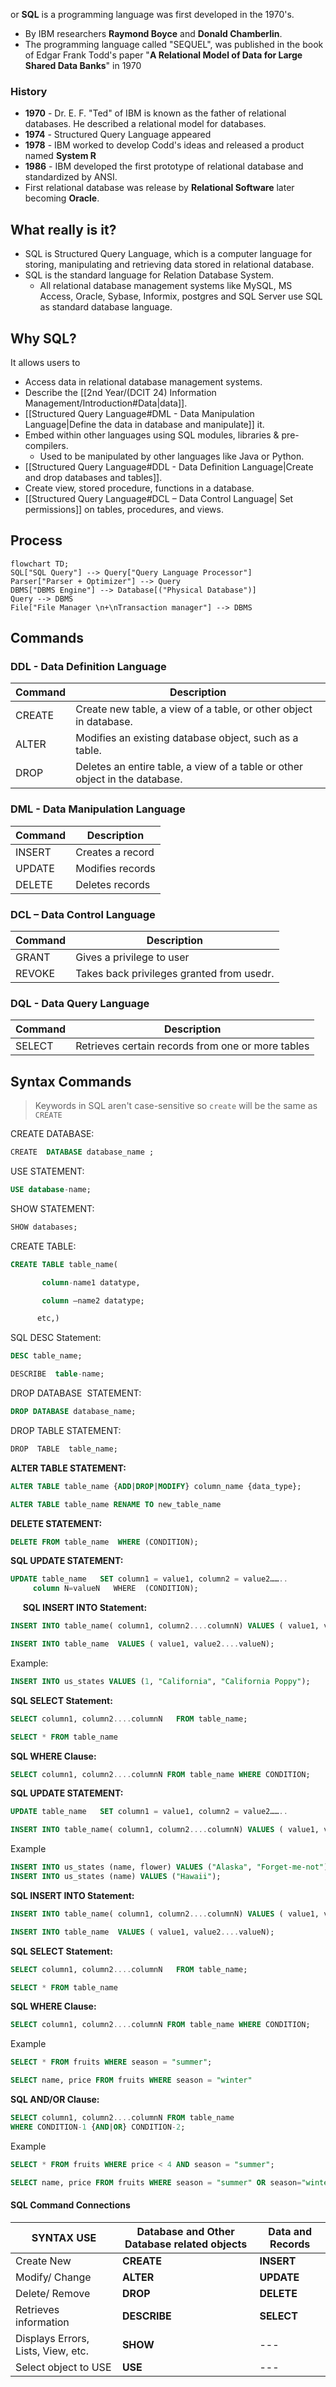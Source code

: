 or **SQL** is a programming language was first developed in the 1970's.
- By IBM researchers **Raymond Boyce** and **Donald Chamberlin**.
- The programming language called "SEQUEL", was published in the book of Edgar Frank Todd's paper "**A Relational Model of Data for Large Shared Data Banks**" in 1970
### History
- **1970** - Dr. E. F. "Ted" of IBM is known as the father of relational databases. He described a relational model for databases.
- **1974** - Structured Query Language appeared
- **1978** - IBM worked to develop Codd's ideas and released a product named **System R**
- **1986** - IBM developed the first prototype of relational database and standardized by ANSI.
- First relational database was release by **Relational Software** later becoming **Oracle**.

## What really is it?
- SQL is Structured Query Language, which is a computer language for storing, manipulating and retrieving data stored in relational database.
- SQL is the standard language for Relation Database System.
	- All relational database management systems like MySQL, MS Access, Oracle, Sybase, Informix, postgres and SQL Server use SQL as standard database language.

## Why SQL?
It allows users to
- Access data in relational database management systems.
- Describe the [[2nd Year/(DCIT 24) Information Management/Introduction#Data|data]].
- [[Structured Query Language#DML - Data Manipulation Language|Define the data in database and manipulate]] it.
- Embed within other languages using SQL modules, libraries & pre-compilers.
	- Used to be manipulated by other languages like Java or Python.
- [[Structured Query Language#DDL - Data Definition Language|Create and drop databases and tables]].
- Create view, stored procedure, functions in a database.
- [[Structured Query Language#DCL – Data Control Language| Set permissions]] on tables, procedures, and views.

## Process

```mermaid
flowchart TD;
SQL["SQL Query"] --> Query["Query Language Processor"]
Parser["Parser + Optimizer"] --> Query
DBMS["DBMS Engine"] --> Database[("Physical Database")]
Query --> DBMS
File["File Manager \n+\nTransaction manager"] --> DBMS
```




## Commands
### DDL - Data Definition Language
|Command| Description|
|---|---|
|CREATE | Create new table, a view of a table, or other object in database.|
|ALTER | Modifies an existing database object, such as a table.|
|DROP| Deletes an entire table, a view of a table or other object in the database.|

### DML - Data Manipulation Language
|Command | Description|
|---|---|
|INSERT| Creates a record|
|UPDATE| Modifies records|
|DELETE | Deletes records|

### DCL – Data Control Language
|Command | Description|
|---|---|
| GRANT | Gives a privilege to user|
| REVOKE | Takes back privileges granted from usedr.|

### DQL - Data Query Language
|Command | Description|
|---| ---|
|SELECT | Retrieves certain records from one or more tables|


## Syntax Commands
> Keywords in SQL aren't case-sensitive so `create` will be the same as `CREATE`

CREATE DATABASE:
```SQL
CREATE  DATABASE database_name ;
```

USE STATEMENT:
```SQL
USE database-name;
```


SHOW STATEMENT:
```SQL
SHOW databases;
```


CREATE TABLE:
```SQL
CREATE TABLE table_name(

       column-name1 datatype, 

       column –name2 datatype;

      etc,)
```

SQL DESC Statement:
```SQL
DESC table_name;
```
```SQL
DESCRIBE  table-name;
```


DROP DATABASE  STATEMENT:
```SQL
DROP DATABASE database_name;
```

DROP TABLE STATEMENT:
```SQL
DROP  TABLE  table_name;
```

**ALTER TABLE STATEMENT:**
```SQL
ALTER TABLE table_name {ADD|DROP|MODIFY} column_name {data_type};
```
```SQL
ALTER TABLE table_name RENAME TO new_table_name
```

**DELETE STATEMENT:**
```SQL
DELETE FROM table_name  WHERE (CONDITION);
```

**SQL UPDATE STATEMENT:**
```SQL
UPDATE table_name   SET column1 = value1, column2 = value2……..
     column N=valueN   WHERE  (CONDITION);
```

    
**SQL INSERT INTO Statement:**
```SQL
INSERT INTO table_name( column1, column2....columnN) VALUES ( value1, value2....valueN);
```
```SQL
INSERT INTO table_name  VALUES ( value1, value2....valueN);
```

Example:
```SQL
INSERT INTO us_states VALUES (1, "California", "California Poppy");
```

**SQL SELECT Statement:**
```SQL
SELECT column1, column2....columnN   FROM table_name;
```
```SQL
SELECT * FROM table_name
```

**SQL WHERE Clause:**
```SQL
SELECT column1, column2....columnN FROM table_name WHERE CONDITION;
```

**SQL UPDATE STATEMENT:**
```SQL
UPDATE table_name   SET column1 = value1, column2 = value2……..

INSERT INTO table_name( column1, column2....columnN) VALUES ( value1, value2....valueN);column N=valueN   WHERE  (CONDITION) ;
```
Example
```SQL
INSERT INTO us_states (name, flower) VALUES ("Alaska", "Forget-me-not");
INSERT INTO us_states (name) VALUES ("Hawaii");
```

**SQL INSERT INTO Statement:**
```SQL
INSERT INTO table_name( column1, column2....columnN) VALUES ( value1, value2....valueN);
```
```SQL
INSERT INTO table_name  VALUES ( value1, value2....valueN);
```



**SQL SELECT Statement:**
```SQL
SELECT column1, column2....columnN   FROM table_name;
```
```SQL
SELECT * FROM table_name
```

**SQL WHERE Clause:**
```SQL
SELECT column1, column2....columnN FROM table_name WHERE CONDITION;
```
Example
```SQL
SELECT * FROM fruits WHERE season = "summer";

SELECT name, price FROM fruits WHERE season = "winter" 
```


**SQL AND/OR Clause:**
```SQL
SELECT column1, column2....columnN FROM table_name
WHERE CONDITION-1 {AND|OR} CONDITION-2;
```
Example
```SQL
SELECT * FROM fruits WHERE price < 4 AND season = "summer";

SELECT name, price FROM fruits WHERE season = "summer" OR season="winter";
```

#### SQL Command Connections
|**SYNTAX USE**| **Database and Other Database related objects**| **Data and Records**|
|---|---|---|
|Create New| **CREATE**| **INSERT**|
|Modify/ Change| **ALTER**| **UPDATE**|
|Delete/ Remove|**DROP**|**DELETE**|
|Retrieves information|**DESCRIBE**|**SELECT**|
|Displays Errors, Lists, View, etc.|**SHOW**|---|
|Select object to USE |**USE**|---|



